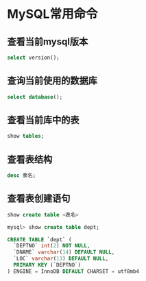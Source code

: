 # MySQL常用命令

## 查看当前mysql版本
```sql
select version();
```
## 查询当前使用的数据库
```sql
select database();
```
## 查看当前库中的表
```sql
show tables;
```
## 查看表结构  
```sql
desc 表名;
```

## 查看表创建语句
```sql
show create table <表名>

mysql> show create table dept;

CREATE TABLE `dept` (
  `DEPTNO` int(2) NOT NULL,
  `DNAME` varchar(14) DEFAULT NULL,
  `LOC` varchar(13) DEFAULT NULL,
  PRIMARY KEY (`DEPTNO`)
) ENGINE = InnoDB DEFAULT CHARSET = utf8mb4
```
